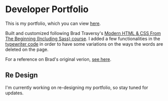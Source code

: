 # Developer Portfolio

This is my portfolio, which you can view [here](https://sylvaindessureault.com).

Built and customized following Brad Traversy's [Modern HTML & CSS From The Beginning (Including Sass) course](https://www.udemy.com/course/modern-html-css-from-the-beginning/). I added a few functionalities in the [typewriter code](js/typewriter.js) in order to have some variations on the ways the words are deleted on the page.

For a reference on Brad's original verion, [see here](js/typewriter_original.js).

## Re Design

I'm currently working on re-designing my portfolio, so stay tuned for updates.
